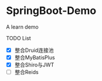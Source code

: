 # SpringBoot-Demo
A learn demo

TODO List

- [x] 整合Druid连接池
- [x] 整合MyBatisPlus
- [x] 整合Shiro与JWT
- [ ] 整合Reids 
